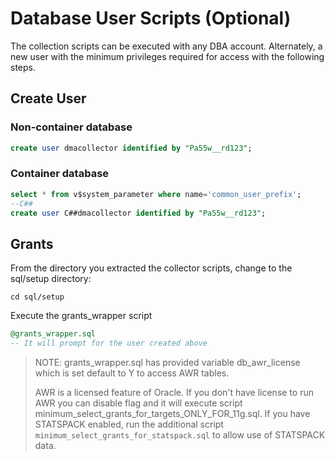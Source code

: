 # Database User Scripts (Optional)

The collection scripts can be executed with any DBA account. Alternately, a new user with the minimum privileges required for access with the following steps.

## Create User

### Non-container database

```sql
create user dmacollector identified by "Pa55w__rd123";
```

### Container database

```sql
select * from v$system_parameter where name='common_user_prefix';
--C##
create user C##dmacollector identified by "Pa55w__rd123";
```

## Grants

From the directory you extracted the collector scripts, change to the sql/setup directory:
```shell
cd sql/setup
```
Execute the grants_wrapper script
```sql
@grants_wrapper.sql
-- It will prompt for the user created above
```

> NOTE: grants_wrapper.sql has provided variable db_awr_license which is set default to Y to access AWR tables.
>
> AWR is a licensed feature of Oracle. If you don't have license to run AWR you can disable flag and it will execute script minimum_select_grants_for_targets_ONLY_FOR_11g.sql.
> If you have STATSPACK enabled, run the additional script ```minimum_select_grants_for_statspack.sql``` to allow use of STATSPACK data.

